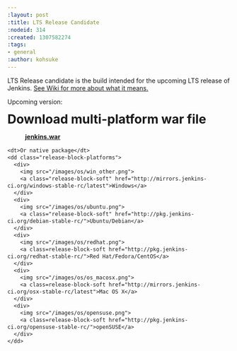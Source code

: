 ```yaml
---
:layout: post
:title: LTS Release Candidate
:nodeid: 314
:created: 1307582274
:tags:
- general
:author: kohsuke
---
```

<p>
LTS Release candidate is the build intended for the upcoming LTS release of Jenkins. <a href="https://wiki.jenkins-ci.org/display/JENKINS/Release+Process">See Wiki for more about what it means.</a>
</p>
<p>Upcoming version: <b><?php include "/srv/releases/jenkins/version-stable-rc.txt"?></b></p>


  <style>
    #download DT {
      font-size: 2em;
      font-weight: bold;
      padding-bottom: 0.5em;
    }
  </style>
  
  <dl id=download> 
    <dt>Download multi-platform war file</dt> 
    <dd style="margin-bottom:1em"> 
      <div>
        <a href="http://mirrors.jenkins-ci.org/war-stable-rc/latest/jenkins.war"><strong>jenkins.war</strong></a>
      </div> 
      <!-- TODO: changelog
      <div class="release-block-small" style="text-align:right"> 
       <a href="/changelog" class=release-block-soft>changelog</a> | <a href="http://mirrors.jenkins-ci.org/war/" class=release-block-soft>past releases</a> 
      </div> 
      -->
    </dd> 
    
    <dt>Or native package</dt> 
    <dd class="release-block-platforms"> 
      <div> 
        <img src="/images/os/win_other.png"> 
        <a class="release-block-soft" href="http://mirrors.jenkins-ci.org/windows-stable-rc/latest">Windows</a> 
      </div> 
      <div> 
        <img src="/images/os/ubuntu.png"> 
        <a class="release-block-soft" href="http://pkg.jenkins-ci.org/debian-stable-rc/">Ubuntu/Debian</a> 
      </div> 
      <div> 
        <img src="/images/os/redhat.png"> 
        <a class=release-block-soft href="http://pkg.jenkins-ci.org/redhat-stable-rc/">Red Hat/Fedora/CentOS</a> 
      </div>
      <div> 
        <img src="/images/os/os_macosx.png"> 
        <a class=release-block-soft href="http://mirrors.jenkins-ci.org/osx-stable-rc/latest">Mac OS X</a> 
      </div>
      <div> 
        <img src="/images/os/opensuse.png"> 
        <a class=release-block-soft href="http://pkg.jenkins-ci.org/opensuse-stable-rc/">openSUSE</a> 
      </div> 
    </dd> 
  </dl> 
